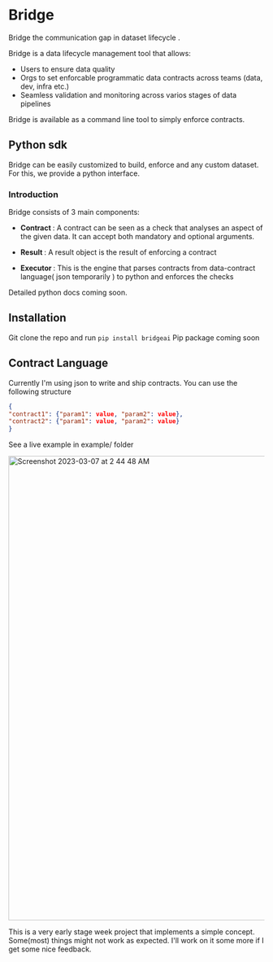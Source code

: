 # Bridge
Bridge the communication gap in dataset lifecycle .

Bridge is a data lifecycle management tool that allows:
* Users to ensure data quality
* Orgs to set enforcable programmatic data contracts across teams (data, dev, infra etc.)
* Seamless validation and monitoring across varios stages of data pipelines

Bridge is available as a command line tool to simply enforce contracts. 

## Python sdk
Bridge can be easily customized to build, enforce and any custom dataset. For this, we provide a python interface.

### Introduction
Bridge consists of 3 main components:
* <b> Contract </b>: A contract can be seen as a check that analyses an aspect of the given data. It can accept both mandatory and optional arguments. 

* <b> Result </b>: A result object is the result of enforcing a contract

* <b> Executor </b>: This is the engine that parses contracts from data-contract language( json temporarily ) to python and enforces the checks

Detailed python docs coming soon.

## Installation
Git clone the repo and run `pip install bridgeai`
Pip package coming soon

## Contract Language
Currently I'm using json to write and ship contracts. You can use the following structure

```json
{
"contract1": {"param1": value, "param2": value},
"contract2": {"param1": value, "param2": value}
}
```
See a live example in example/ folder

<img width="913" alt="Screenshot 2023-03-07 at 2 44 48 AM" src="https://user-images.githubusercontent.com/15766192/223232651-69d2ac69-3b5c-4fcc-87e8-d69be52bb3ee.png">

This is a very early stage week project that implements a simple concept. Some(most) things might not work as expected. I'll work on it some more if I get some nice feedback. 

